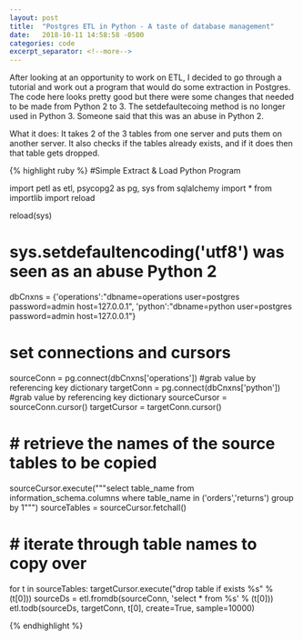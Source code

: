 ```yaml
---
layout: post
title:  "Postgres ETL in Python - A taste of database management"
date:   2018-10-11 14:58:58 -0500
categories: code
excerpt_separator: <!--more-->
---
```

After looking at an opportunity to work on ETL, I decided to go through a tutorial and work out a program that would do some extraction in Postgres.  The code here looks pretty good but there were some changes that needed to be made from Python 2 to 3. The setdefaultecoing method is no longer used in Python 3.  Someone said that this was an abuse in Python 2. 

What it does:  It takes 2 of the 3 tables from one server and puts them on another server.  It also checks if the tables already exists, and if it does then that table gets dropped.  

{% highlight ruby %}
#Simple Extract & Load Python Program


import petl as etl, psycopg2 as pg, sys
from sqlalchemy import *
from importlib import reload

reload(sys)
# sys.setdefaultencoding('utf8') was seen as an abuse Python 2

dbCnxns = {'operations':"dbname=operations user=postgres password=admin host=127.0.0.1",
'python':"dbname=python user=postgres password=admin host=127.0.0.1"}

# set connections and cursors
sourceConn = pg.connect(dbCnxns['operations']) #grab value by referencing key dictionary
targetConn = pg.connect(dbCnxns['python']) #grab value by referencing key dictionary
sourceCursor = sourceConn.cursor()
targetCursor = targetConn.cursor()

# # retrieve the names of the source tables to be copied
sourceCursor.execute("""select table_name from information_schema.columns where table_name in ('orders','returns') group by 1""")
sourceTables = sourceCursor.fetchall()

# # iterate through table names to copy over
for t in sourceTables:
    targetCursor.execute("drop table if exists %s" % (t[0]))
    sourceDs = etl.fromdb(sourceConn, 'select * from %s' % (t[0]))
    etl.todb(sourceDs, targetConn, t[0], create=True, sample=10000)

{% endhighlight %}
